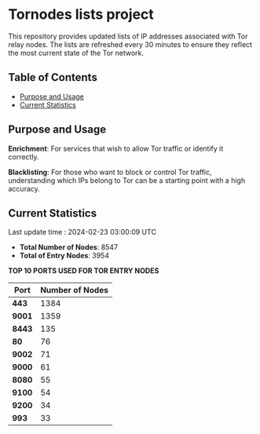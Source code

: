 # Tornodes lists project

This repository provides updated lists of IP addresses associated with Tor relay nodes. The lists are refreshed every 30 minutes to ensure they reflect the most current state of the Tor network.

## Table of Contents

- [Purpose and Usage](#purpose-and-usage)
- [Current Statistics](#current-statistics)


## Purpose and Usage

**Enrichment**: For services that wish to allow Tor traffic or identify it correctly.

**Blacklisting**: For those who want to block or control Tor traffic, understanding which IPs belong to Tor can be a starting point with a high accuracy.

## Current Statistics

Last update time : 2024-02-23 03:00:09 UTC

- **Total Number of Nodes**: 8547
- **Total of Entry Nodes**: 3954

**TOP 10 PORTS USED FOR TOR ENTRY NODES**

| **Port** | **Number of Nodes** |
|------|-----------------|
| **443**   | 1384  |
| **9001**   | 1359  |
| **8443**   | 135  |
| **80**   | 76  |
| **9002**   | 71  |
| **9000**   | 61  |
| **8080**   | 55  |
| **9100**   | 54  |
| **9200**   | 34  |
| **993**   | 33  |

